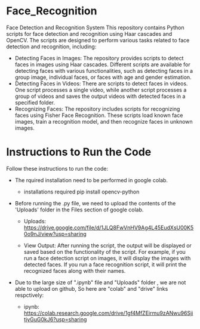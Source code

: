 # Face_Recognition

Face Detection and Recognition System
This repository contains Python scripts for face detection and recognition using Haar cascades and OpenCV. The scripts are designed to perform various tasks related to face detection and recognition, including:

- Detecting Faces in Images: The repository provides scripts to detect faces in images using Haar cascades. Different scripts are available for detecting faces with various functionalities, such as detecting faces in a group image, individual faces, or faces with age and gender estimation.
- Detecting Faces in Videos: There are scripts to detect faces in videos. One script processes a single video, while another script processes a group of videos and saves the output videos with detected faces in a specified folder.
- Recognizing Faces: The repository includes scripts for recognizing faces using Fisher Face Recognition. These scripts load known face images, train a recognition model, and then recognize faces in unknown images.

# Instructions to Run the Code
Follow these instructions to run the code:

- The rquired installation need to be performed in google colab.
  - installations required
  pip install opencv-python

- Before running the .py file, we need to upload the contents of the 'Uploads' folder in the Files section of google colab.
  - Uploads:
  https://drive.google.com/file/d/1JLQ8FwVnHV9Ag4L45EudXsU00K50o9nJ/view?usp=sharing

  - View Output: After running the script, the output will be displayed or saved based on the functionality of the script. For example, if you run a face detection script on images, it will display the images with detected faces. If you run a face recognition script, it will print the recognized faces along with their names.

- Due to the large size of ".ipynb" file and "Uploads" folder , we are not able to upload on github, So here are "colab" and "drive" links respctively:
  - ipynb:
  https://colab.research.google.com/drive/1gf4MfZEirmu9zANwu96SjitjyGuG0kJ6?usp=sharing
